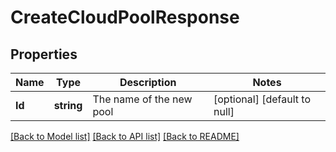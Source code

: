 # CreateCloudPoolResponse

## Properties
Name | Type | Description | Notes
------------ | ------------- | ------------- | -------------
**Id** | **string** | The name of the new pool | [optional] [default to null]

[[Back to Model list]](../README.md#documentation-for-models) [[Back to API list]](../README.md#documentation-for-api-endpoints) [[Back to README]](../README.md)


